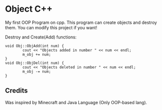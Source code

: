 # Object C++
My first OOP Program on cpp. This program can create objects and destroy them. You can modify this project if you want!

Destroy and Create(Add) functions:
```
void Obj::ObjAdd(int num) {
        cout << "Objects added in number " << num << endl;
        m_obj += num;
}
void Obj::ObjDel(int num) {
        cout << "Objects deleted in number " << num << endl;
        m_obj -= num;
}
```
## Credits
Was inspired by Minecraft and Java Language (Only OOP-based lang). 